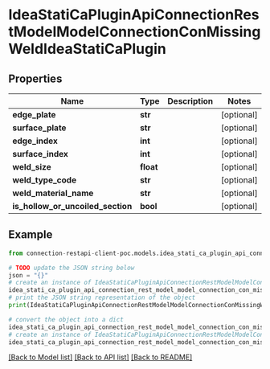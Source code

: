 # IdeaStatiCaPluginApiConnectionRestModelModelConnectionConMissingWeldIdeaStatiCaPlugin


## Properties

Name | Type | Description | Notes
------------ | ------------- | ------------- | -------------
**edge_plate** | **str** |  | [optional] 
**surface_plate** | **str** |  | [optional] 
**edge_index** | **int** |  | [optional] 
**surface_index** | **int** |  | [optional] 
**weld_size** | **float** |  | [optional] 
**weld_type_code** | **str** |  | [optional] 
**weld_material_name** | **str** |  | [optional] 
**is_hollow_or_uncoiled_section** | **bool** |  | [optional] 

## Example

```python
from connection-restapi-client-poc.models.idea_stati_ca_plugin_api_connection_rest_model_model_connection_con_missing_weld_idea_stati_ca_plugin import IdeaStatiCaPluginApiConnectionRestModelModelConnectionConMissingWeldIdeaStatiCaPlugin

# TODO update the JSON string below
json = "{}"
# create an instance of IdeaStatiCaPluginApiConnectionRestModelModelConnectionConMissingWeldIdeaStatiCaPlugin from a JSON string
idea_stati_ca_plugin_api_connection_rest_model_model_connection_con_missing_weld_idea_stati_ca_plugin_instance = IdeaStatiCaPluginApiConnectionRestModelModelConnectionConMissingWeldIdeaStatiCaPlugin.from_json(json)
# print the JSON string representation of the object
print(IdeaStatiCaPluginApiConnectionRestModelModelConnectionConMissingWeldIdeaStatiCaPlugin.to_json())

# convert the object into a dict
idea_stati_ca_plugin_api_connection_rest_model_model_connection_con_missing_weld_idea_stati_ca_plugin_dict = idea_stati_ca_plugin_api_connection_rest_model_model_connection_con_missing_weld_idea_stati_ca_plugin_instance.to_dict()
# create an instance of IdeaStatiCaPluginApiConnectionRestModelModelConnectionConMissingWeldIdeaStatiCaPlugin from a dict
idea_stati_ca_plugin_api_connection_rest_model_model_connection_con_missing_weld_idea_stati_ca_plugin_from_dict = IdeaStatiCaPluginApiConnectionRestModelModelConnectionConMissingWeldIdeaStatiCaPlugin.from_dict(idea_stati_ca_plugin_api_connection_rest_model_model_connection_con_missing_weld_idea_stati_ca_plugin_dict)
```
[[Back to Model list]](../README.md#documentation-for-models) [[Back to API list]](../README.md#documentation-for-api-endpoints) [[Back to README]](../README.md)


